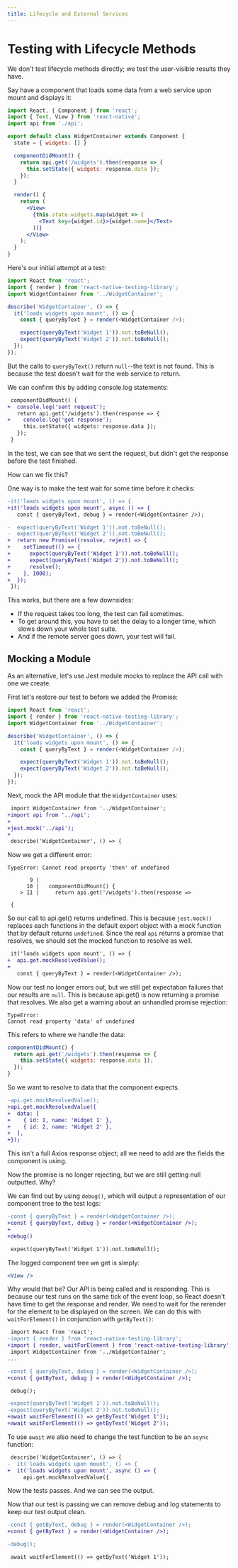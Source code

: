 ```yaml
---
title: Lifecycle and External Services
---
```


# Testing with Lifecycle Methods

We don't test lifecycle methods directly; we test the user-visible results they have.

Say have a component that loads some data from a web service upon mount and displays it:

```jsx
import React, { Component } from 'react';
import { Text, View } from 'react-native';
import api from './api';

export default class WidgetContainer extends Component {
  state = { widgets: [] }

  componentDidMount() {
    return api.get('/widgets').then(response => {
      this.setState({ widgets: response.data });
    });
  }

  render() {
    return (
      <View>
        {this.state.widgets.map(widget => (
          <Text key={widget.id}>{widget.name}</Text>
        ))}
      </View>
    );
  }
}
```

Here's our initial attempt at a test:

```js
import React from 'react';
import { render } from 'react-native-testing-library';
import WidgetContainer from '../WidgetContainer';

describe('WidgetContainer', () => {
  it('loads widgets upon mount', () => {
    const { queryByText } = render(<WidgetContainer />);

    expect(queryByText('Widget 1')).not.toBeNull();
    expect(queryByText('Widget 2')).not.toBeNull();
  });
});
```

But the calls to `queryByText()` return `null`--the text is not found. This is because the test doesn't wait for the web service to return.

We can confirm this by adding console.log statements:

```diff
 componentDidMount() {
+  console.log('sent request');
   return api.get('/widgets').then(response => {
+    console.log('got response');
     this.setState({ widgets: response.data });
   });
 }
```

In the test, we can see that we sent the request, but didn't get the response before the test finished.

How can we fix this?

One way is to make the test wait for some time before it checks:

```diff
-it('loads widgets upon mount', () => {
+it('loads widgets upon mount', async () => {
   const { queryByText, debug } = render(<WidgetContainer />);

-  expect(queryByText('Widget 1')).not.toBeNull();
-  expect(queryByText('Widget 2')).not.toBeNull();
+  return new Promise((resolve, reject) => {
+    setTimeout(() => {
+      expect(queryByText('Widget 1')).not.toBeNull();
+      expect(queryByText('Widget 2')).not.toBeNull();
+      resolve();
+    }, 1000);
+  });
 });
```

This works, but there are a few downsides:

- If the request takes too long, the test can fail sometimes.
- To get around this, you have to set the delay to a longer time, which slows down your whole test suite.
- And if the remote server goes down, your test will fail.

## Mocking a Module

As an alternative, let's use Jest module mocks to replace the API call with one we create.

First let's restore our test to before we added the Promise:

```js
import React from 'react';
import { render } from 'react-native-testing-library';
import WidgetContainer from '../WidgetContainer';

describe('WidgetContainer', () => {
  it('loads widgets upon mount', () => {
    const { queryByText } = render(<WidgetContainer />);

    expect(queryByText('Widget 1')).not.toBeNull();
    expect(queryByText('Widget 2')).not.toBeNull();
  });
});
```

Next, mock the API module that the `WidgetContainer` uses:

```diff
 import WidgetContainer from '../WidgetContainer';
+import api from '../api';
+
+jest.mock('../api');
+
 describe('WidgetContainer', () => {
```

Now we get a different error:

```
TypeError: Cannot read property 'then' of undefined

       9 |
      10 |   componentDidMount() {
    > 11 |     return api.get('/widgets').then(response =>

 {
```

So our call to api.get() returns undefined. This is because `jest.mock()` replaces each functions in the default export object with a mock function that by default returns `undefined`. Since the real `api` returns a promise that resolves, we should set the mocked function to resolve as well.

```diff
 it('loads widgets upon mount', () => {
+  api.get.mockResolvedValue();
+
   const { queryByText } = render(<WidgetContainer />);
```

Now our test no longer errors out, but we still get expectation failures that our results are `null`. This is because api.get() is now returning a promise that resolves. We also get a warning about an unhandled promise rejection:

```
TypeError:
Cannot read property 'data' of undefined
```

This refers to where we handle the data:

```js
componentDidMount() {
  return api.get('/widgets').then(response => {
    this.setState({ widgets: response.data });
  });
}
```

So we want to resolve to data that the component expects.

```diff
-api.get.mockResolvedValue();
+api.get.mockResolvedValue({
+  data: [
+    { id: 1, name: 'Widget 1' },
+    { id: 2, name: 'Widget 2' },
+  ],
+});
```

This isn't a full Axios response object; all we need to add are the fields the component is using.

Now the promise is no longer rejecting, but we are still getting null outputted. Why?

We can find out by using `debug()`, which will output a representation of our component tree to the test logs:

```diff
-const { queryByText } = render(<WidgetContainer />);
+const { queryByText, debug } = render(<WidgetContainer />);
+
+debug()

 expect(queryByText('Widget 1')).not.toBeNull();
```

The logged component tree we get is simply:

```jsx
<View />
```

Why would that be? Our API is being called and is responding. This is because our test runs on the same tick of the event loop, so React doesn't have time to get the response and render. We need to wait for the rerender for the element to be displayed on the screen. We can do this with `waitForElement()` in conjunction with `getByText()`:

```diff
 import React from 'react';
-import { render } from 'react-native-testing-library';
+import { render, waitForElement } from 'react-native-testing-library';
 import WidgetContainer from '../WidgetContainer';
...

-const { queryByText, debug } = render(<WidgetContainer />);
+const { getByText, debug } = render(<WidgetContainer />);

 debug();

-expect(queryByText('Widget 1')).not.toBeNull();
-expect(queryByText('Widget 2')).not.toBeNull();
+await waitForElement(() => getByText('Widget 1'));
+await waitForElement(() => getByText('Widget 2'));
```

To use `await` we also need to change the test function to be an `async` function:

```diff
 describe('WidgetContainer', () => {
-  it('loads widgets upon mount', () => {
+  it('loads widgets upon mount', async () => {
     api.get.mockResolvedValue({
```

Now the tests passes. And we can see the output.

Now that our test is passing we can remove debug and log statements to keep our test output clean.

```diff
-const { getByText, debug } = render(<WidgetContainer />);
+const { getByText } = render(<WidgetContainer />);

-debug();

 await waitForElement(() => getByText('Widget 1'));
```
